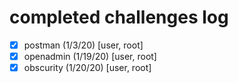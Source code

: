 # completed challenges log

- [x] postman (1/3/20) [user, root]
- [x] openadmin (1/19/20) [user, root]
- [x] obscurity (1/20/20) [user, root]